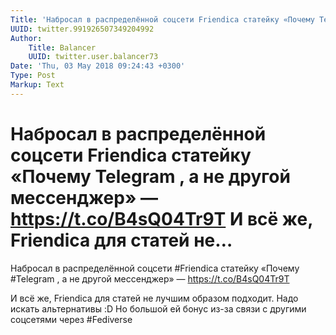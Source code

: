 ```yaml
---
Title: 'Набросал в распределённой соцсети Friendica статейку «Почему Telegram , а не другой мессенджер» — https://t.co/B4sQ04Tr9T  И всё же, Friendica для статей не…'
UUID: twitter.991926507349204992
Author:
    Title: Balancer
    UUID: twitter.user.balancer73
Date: 'Thu, 03 May 2018 09:24:43 +0300'
Type: Post
Markup: Text
---
```


# Набросал в распределённой соцсети Friendica статейку «Почему Telegram , а не другой мессенджер» — https://t.co/B4sQ04Tr9T  И всё же, Friendica для статей не…

Набросал в распределённой соцсети #Friendica статейку
«Почему #Telegram , а не другой мессенджер» —
https://t.co/B4sQ04Tr9T

И всё же, Friendica для статей не лучшим образом подходит.
Надо искать альтернативы :D Но большой ей бонус из-за связи
с другими соцсетями через #Fediverse